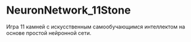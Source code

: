 NeuronNetwork_11Stone
=====================

Игра 11 камней с искусственным самообучающимся интеллектом на основе простой нейронной сети. 
